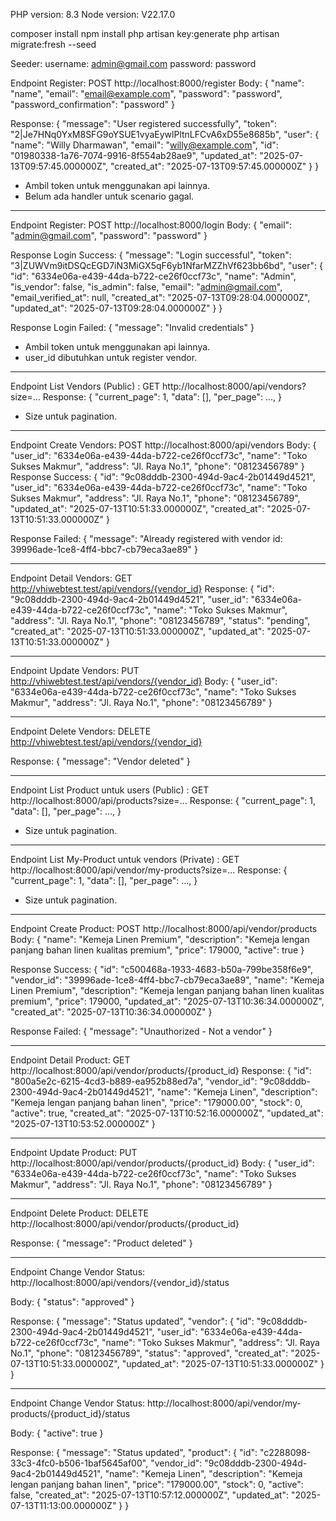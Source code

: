 PHP version: 8.3
Node version: V22.17.0

composer install
npm install
php artisan key:generate
php artisan migrate:fresh --seed

Seeder:
username: admin@gmail.com
password: password

Endpoint Register: POST http://localhost:8000/register
Body:
{
  "name": "name",
  "email": "email@example.com",
  "password": "password",
  "password_confirmation": "password"
}

Response: 
{
    "message": "User registered successfully",
    "token": "2|Je7HNq0YxM8SFG9oYSUE1vyaEywlPltnLFCvA6xD55e8685b",
    "user": {
        "name": "Willy Dharmawan",
        "email": "willy@example.com",
        "id": "01980338-1a76-7074-9916-8f554ab28ae9",
        "updated_at": "2025-07-13T09:57:45.000000Z",
        "created_at": "2025-07-13T09:57:45.000000Z"
    }
}

- Ambil token untuk menggunakan api lainnya.
- Belum ada handler untuk scenario gagal. 

--- 

Endpoint Register: POST http://localhost:8000/login
Body:
{
  "email": "admin@gmail.com",
  "password": "password"
}

Response Login Success:
{
    "message": "Login successful",
    "token": "3|ZUWVm9itDSQcEGD7iN3MiGX5qF6yb1NfarMZZhVf623bb6bd",
    "user": {
        "id": "6334e06a-e439-44da-b722-ce26f0ccf73c",
        "name": "Admin",
        "is_vendor": false,
        "is_admin": false,
        "email": "admin@gmail.com",
        "email_verified_at": null,
        "created_at": "2025-07-13T09:28:04.000000Z",
        "updated_at": "2025-07-13T09:28:04.000000Z"
    }
}

Response Login Failed: 
{
    "message": "Invalid credentials"
}

- Ambil token untuk menggunakan api lainnya.
- user_id dibutuhkan untuk register vendor. 

---

Endpoint List Vendors (Public) : GET http://localhost:8000/api/vendors?size=...
Response: 
{
    "current_page": 1,
    "data": [],
    "per_page": ...,
}
- Size untuk pagination.

---

Endpoint Create Vendors: POST http://localhost:8000/api/vendors
Body: 
{
  "user_id": "6334e06a-e439-44da-b722-ce26f0ccf73c",
  "name": "Toko Sukses Makmur",
  "address": "Jl. Raya No.1",
  "phone": "08123456789"
}
Response Success:
{
    "id": "9c08dddb-2300-494d-9ac4-2b01449d4521",
    "user_id": "6334e06a-e439-44da-b722-ce26f0ccf73c",
    "name": "Toko Sukses Makmur",
    "address": "Jl. Raya No.1",
    "phone": "08123456789",
    "updated_at": "2025-07-13T10:51:33.000000Z",
    "created_at": "2025-07-13T10:51:33.000000Z"
}

Response Failed:
{
    "message": "Already registered with vendor id: 39996ade-1ce8-4ff4-bbc7-cb79eca3ae89"
}

---

Endpoint Detail Vendors: GET http://vhiwebtest.test/api/vendors/{vendor_id}
Response:
{
    "id": "9c08dddb-2300-494d-9ac4-2b01449d4521",
    "user_id": "6334e06a-e439-44da-b722-ce26f0ccf73c",
    "name": "Toko Sukses Makmur",
    "address": "Jl. Raya No.1",
    "phone": "08123456789",
    "status": "pending",
    "created_at": "2025-07-13T10:51:33.000000Z",
    "updated_at": "2025-07-13T10:51:33.000000Z"
}

---

Endpoint Update Vendors: PUT http://vhiwebtest.test/api/vendors/{vendor_id}
Body: 
{
  "user_id": "6334e06a-e439-44da-b722-ce26f0ccf73c",
  "name": "Toko Sukses Makmur",
  "address": "Jl. Raya No.1",
  "phone": "08123456789"
}

---

Endpoint Delete Vendors: DELETE http://vhiwebtest.test/api/vendors/{vendor_id}

Response:
{
    "message": "Vendor deleted"
}

---

Endpoint List Product untuk users (Public) : GET http://localhost:8000/api/products?size=...
Response: 
{
    "current_page": 1,
    "data": [],
    "per_page": ...,
}
- Size untuk pagination.

---

Endpoint List My-Product untuk vendors (Private) : GET http://localhost:8000/api/vendor/my-products?size=...
Response: 
{
    "current_page": 1,
    "data": [],
    "per_page": ...,
}
- Size untuk pagination.


---

Endpoint Create Product: POST http://localhost:8000/api/vendor/products
Body: 
{
  "name": "Kemeja Linen Premium",
  "description": "Kemeja lengan panjang bahan linen kualitas premium",
  "price": 179000,
  "active": true
}

Response Success: 
{
    "id": "c500468a-1933-4683-b50a-799be358f6e9",
    "vendor_id": "39996ade-1ce8-4ff4-bbc7-cb79eca3ae89",
    "name": "Kemeja Linen Premium",
    "description": "Kemeja lengan panjang bahan linen kualitas premium",
    "price": 179000,
    "updated_at": "2025-07-13T10:36:34.000000Z",
    "created_at": "2025-07-13T10:36:34.000000Z"
}

Response Failed:
{
    "message": "Unauthorized - Not a vendor"
}

---

Endpoint Detail Product: GET http://localhost:8000/api/vendor/products/{product_id}
Response:
{
    "id": "800a5e2c-6215-4cd3-b889-ea952b88ed7a",
    "vendor_id": "9c08dddb-2300-494d-9ac4-2b01449d4521",
    "name": "Kemeja Linen",
    "description": "Kemeja lengan panjang bahan linen",
    "price": "179000.00",
    "stock": 0,
    "active": true,
    "created_at": "2025-07-13T10:52:16.000000Z",
    "updated_at": "2025-07-13T10:53:52.000000Z"
}

--- 

Endpoint Update Product: PUT http://localhost:8000/api/vendor/products/{product_id}
Body: 
{
  "user_id": "6334e06a-e439-44da-b722-ce26f0ccf73c",
  "name": "Toko Sukses Makmur",
  "address": "Jl. Raya No.1",
  "phone": "08123456789"
}

---

Endpoint Delete Product: DELETE http://localhost:8000/api/vendor/products/{product_id}

Response:
{
    "message": "Product deleted"
}

---

Endpoint Change Vendor Status: http://localhost:8000/api/vendors/{vendor_id}/status

Body:
{
  "status": "approved"
}

Response:
{
    "message": "Status updated",
    "vendor": {
        "id": "9c08dddb-2300-494d-9ac4-2b01449d4521",
        "user_id": "6334e06a-e439-44da-b722-ce26f0ccf73c",
        "name": "Toko Sukses Makmur",
        "address": "Jl. Raya No.1",
        "phone": "08123456789",
        "status": "approved",
        "created_at": "2025-07-13T10:51:33.000000Z",
        "updated_at": "2025-07-13T10:51:33.000000Z"
    }
}

---

Endpoint Change Vendor Status: http://localhost:8000/api/vendor/my-products/{product_id}/status

Body:
{
  "active": true
}

Response:
{
    "message": "Status updated",
    "product": {
        "id": "c2288098-33c3-4fc0-b506-1baf5645af00",
        "vendor_id": "9c08dddb-2300-494d-9ac4-2b01449d4521",
        "name": "Kemeja Linen",
        "description": "Kemeja lengan panjang bahan linen",
        "price": "179000.00",
        "stock": 0,
        "active": false,
        "created_at": "2025-07-13T10:57:12.000000Z",
        "updated_at": "2025-07-13T11:13:00.000000Z"
    }
}